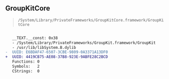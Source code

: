 ## GroupKitCore

> `/System/Library/PrivateFrameworks/GroupKitCore.framework/GroupKitCore`

```diff

   __TEXT.__const: 0x38
   - /System/Library/PrivateFrameworks/GroupKit.framework/GroupKit
   - /usr/lib/libSystem.B.dylib
-  UUID: E6BDAF47-6507-3CBE-9809-0A3371A13DF0
+  UUID: 4419CB75-AE08-37B8-923E-9ABFE28C2BCD
   Functions: 0
   Symbols:   2
   CStrings:  0

```
